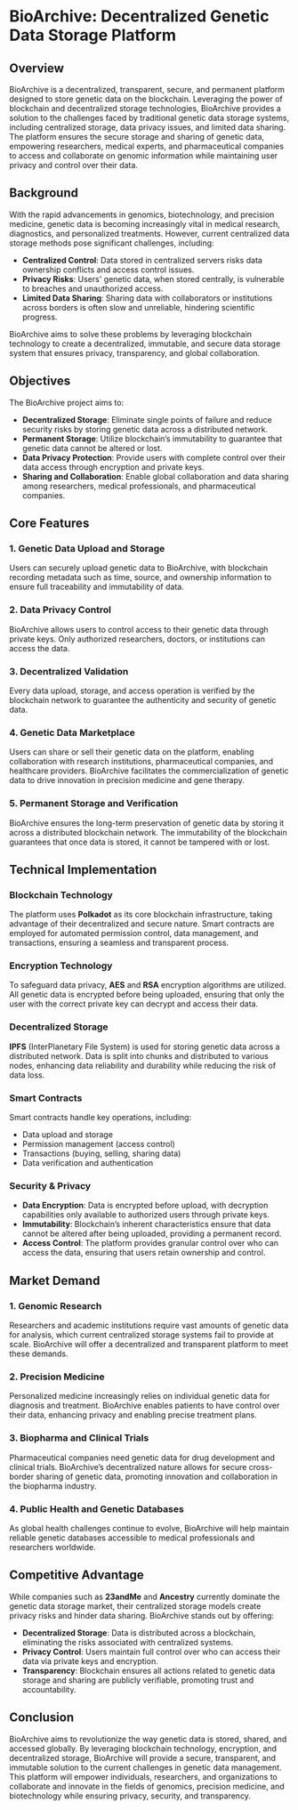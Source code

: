 # BioArchive: Decentralized Genetic Data Storage Platform

## Overview

BioArchive is a decentralized, transparent, secure, and permanent platform designed to store genetic data on the blockchain. Leveraging the power of blockchain and decentralized storage technologies, BioArchive provides a solution to the challenges faced by traditional genetic data storage systems, including centralized storage, data privacy issues, and limited data sharing. The platform ensures the secure storage and sharing of genetic data, empowering researchers, medical experts, and pharmaceutical companies to access and collaborate on genomic information while maintaining user privacy and control over their data.

## Background

With the rapid advancements in genomics, biotechnology, and precision medicine, genetic data is becoming increasingly vital in medical research, diagnostics, and personalized treatments. However, current centralized data storage methods pose significant challenges, including:
- **Centralized Control**: Data stored in centralized servers risks data ownership conflicts and access control issues.
- **Privacy Risks**: Users' genetic data, when stored centrally, is vulnerable to breaches and unauthorized access.
- **Limited Data Sharing**: Sharing data with collaborators or institutions across borders is often slow and unreliable, hindering scientific progress.

BioArchive aims to solve these problems by leveraging blockchain technology to create a decentralized, immutable, and secure data storage system that ensures privacy, transparency, and global collaboration.

## Objectives

The BioArchive project aims to:
- **Decentralized Storage**: Eliminate single points of failure and reduce security risks by storing genetic data across a distributed network.
- **Permanent Storage**: Utilize blockchain’s immutability to guarantee that genetic data cannot be altered or lost.
- **Data Privacy Protection**: Provide users with complete control over their data access through encryption and private keys.
- **Sharing and Collaboration**: Enable global collaboration and data sharing among researchers, medical professionals, and pharmaceutical companies.

## Core Features

### 1. Genetic Data Upload and Storage
Users can securely upload genetic data to BioArchive, with blockchain recording metadata such as time, source, and ownership information to ensure full traceability and immutability of data.

### 2. Data Privacy Control
BioArchive allows users to control access to their genetic data through private keys. Only authorized researchers, doctors, or institutions can access the data.

### 3. Decentralized Validation
Every data upload, storage, and access operation is verified by the blockchain network to guarantee the authenticity and security of genetic data.

### 4. Genetic Data Marketplace
Users can share or sell their genetic data on the platform, enabling collaboration with research institutions, pharmaceutical companies, and healthcare providers. BioArchive facilitates the commercialization of genetic data to drive innovation in precision medicine and gene therapy.

### 5. Permanent Storage and Verification
BioArchive ensures the long-term preservation of genetic data by storing it across a distributed blockchain network. The immutability of the blockchain guarantees that once data is stored, it cannot be tampered with or lost.

## Technical Implementation

### Blockchain Technology
The platform uses **Polkadot** as its core blockchain infrastructure, taking advantage of their decentralized and secure nature. Smart contracts are employed for automated permission control, data management, and transactions, ensuring a seamless and transparent process.

### Encryption Technology
To safeguard data privacy, **AES** and **RSA** encryption algorithms are utilized. All genetic data is encrypted before being uploaded, ensuring that only the user with the correct private key can decrypt and access their data.

### Decentralized Storage
**IPFS** (InterPlanetary File System) is used for storing genetic data across a distributed network. Data is split into chunks and distributed to various nodes, enhancing data reliability and durability while reducing the risk of data loss.

### Smart Contracts
Smart contracts handle key operations, including:
- Data upload and storage
- Permission management (access control)
- Transactions (buying, selling, sharing data)
- Data verification and authentication

### Security & Privacy
- **Data Encryption**: Data is encrypted before upload, with decryption capabilities only available to authorized users through private keys.
- **Immutability**: Blockchain’s inherent characteristics ensure that data cannot be altered after being uploaded, providing a permanent record.
- **Access Control**: The platform provides granular control over who can access the data, ensuring that users retain ownership and control.

## Market Demand

### 1. Genomic Research
Researchers and academic institutions require vast amounts of genetic data for analysis, which current centralized storage systems fail to provide at scale. BioArchive will offer a decentralized and transparent platform to meet these demands.

### 2. Precision Medicine
Personalized medicine increasingly relies on individual genetic data for diagnosis and treatment. BioArchive enables patients to have control over their data, enhancing privacy and enabling precise treatment plans.

### 3. Biopharma and Clinical Trials
Pharmaceutical companies need genetic data for drug development and clinical trials. BioArchive’s decentralized nature allows for secure cross-border sharing of genetic data, promoting innovation and collaboration in the biopharma industry.

### 4. Public Health and Genetic Databases
As global health challenges continue to evolve, BioArchive will help maintain reliable genetic databases accessible to medical professionals and researchers worldwide.

## Competitive Advantage

While companies such as **23andMe** and **Ancestry** currently dominate the genetic data storage market, their centralized storage models create privacy risks and hinder data sharing. BioArchive stands out by offering:
- **Decentralized Storage**: Data is distributed across a blockchain, eliminating the risks associated with centralized systems.
- **Privacy Control**: Users maintain full control over who can access their data via private keys and encryption.
- **Transparency**: Blockchain ensures all actions related to genetic data storage and sharing are publicly verifiable, promoting trust and accountability.


## Conclusion

BioArchive aims to revolutionize the way genetic data is stored, shared, and accessed globally. By leveraging blockchain technology, encryption, and decentralized storage, BioArchive will provide a secure, transparent, and immutable solution to the current challenges in genetic data management. This platform will empower individuals, researchers, and organizations to collaborate and innovate in the fields of genomics, precision medicine, and biotechnology while ensuring privacy, security, and transparency.
